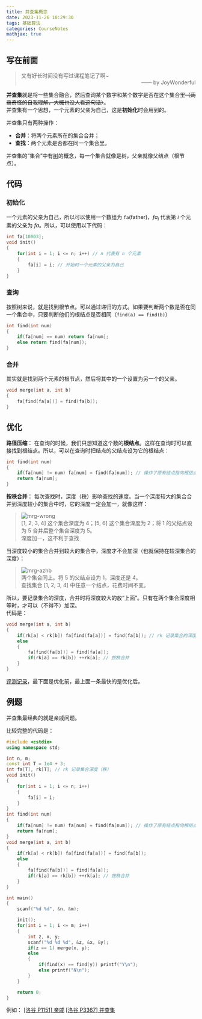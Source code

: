 ```yaml
---
title: 并查集概念
date: 2023-11-26 10:29:30
tags: 基础算法
categories: CourseNotes
mathjax: true
---
```


## 写在前面

> 又有好长时间没有写过课程笔记了啊~  
> <span style="display:block;text-align:right">—— by JoyWonderful</span>

**并查集**就是将一些集合融合，然后查询某个数字和某个数字是否在这个集合里~~（蒟蒻奇怪的自我理解，大概也没人看这句话）~~。  
并查集有一个思想，一个元素的父亲为自己，这是**初始化**时会用到的。

<!--more-->

并查集只有两种操作：
- **合并**：将两个元素所在的集合合并；
- **查找**：两个元素是否都在同一个集合里。

并查集的“集合”中有<a href="/posts/graph-tree" style="border-bottom:none">树</a>的概念，每一个集合就像是树，父亲就像父结点（根节点）。

## 代码
### 初始化
一个元素的父亲为自己，所以可以使用一个数组为 `fa`(father)，$fa_i$ 代表第 $i$ 个元素的父亲为 $fa$。所以，可以使用以下代码：

```cpp
int fa[10003];
void init()
{
    for(int i = 1; i <= n; i++) // n 代表有 n 个元素
    {
        fa[i] = i; // 开始时一个元素的父亲为自己
    }
}
```

### 查询
按照树来说，就是找到根节点。可以通过递归的方式。如果要判断两个数是否在同一个集合中，只要判断他们的根结点是否相同（`find(a) == find(b)`）

```cpp
int find(int num)
{
    if(fa[num] == num) return fa[num];
    else return find(fa[num]);
}
```

### 合并
其实就是找到两个元素的根节点，然后将其中的一个设置为另一个的父亲。

```cpp
void merge(int a, int b)
{
    fa[find(fa[a])] = find(fa[b]);
}
```

## 优化

**路径压缩**：
在查询的时候，我们只想知道这个数的**根结点**。这样在查询时可以直接找到根结点。所以，可以在查询时把结点的父结点设为它的根结点：

```cpp
int find(int num)
{
    if(fa[num] != num) fa[num] = find(fa[num]); // 操作了原有结点指向根结点，路径压缩
    return fa[num];
}
```

**按秩合并**：
每次查找时，深度（秩）影响查找的速度。当一个深度较大的集合合并到深度较小的集合中时，它的深度一定会加一，就像这样：

> ![mrg-wrong](https://s21.ax1x.com/2024/03/10/pFy3OhT.png)  
> \[1, 2, 3, 4\] 这个集合深度为 4；\[5, 6\] 这个集合深度为 2；将 1 的父结点设为 5 合并后整个集合深度为 5。  
> 深度加一，这不利于查找

当深度较小的集合合并到较大的集合中，深度才不会加深（也就保持在较深集合的深度）：

> ![mrg-azhb](https://s21.ax1x.com/2024/03/10/pFy3LNV.png)  
> 两个集合同上。将 5 的父结点设为 1，深度还是 4。  
> 查找集合 \[1, 2, 3, 4\] 中任意一个结点，花费时间不变。

所以，要记录集合的深度，合并时将深度较大的放“上面”。只有在两个集合深度相等时，才可以（不得不）加深。  
代码是：

```cpp
void merge(int a, int b)
{
    if(rk[a] < rk[b]) fa[find(fa[a])] = find(fa[b]); // rk 记录集合的深度
    else
    {
        fa[find(fa[b])] = find(fa[a]);
        if(rk[a] == rk[b]) ++rk[a]; // 按秩合并
    }
}
```

[评测记录](https://www.luogu.com.cn/record/list?pid=P3367&user=857826&orderBy=1&status=&page=1)，最下面是优化前，最上面一条最快的是优化后。

## 例题
并查集最经典的就是亲戚问题。

比较完整的代码是：

```cpp
#include <cstdio>
using namespace std;

int n, m;
const int T = 1e4 + 3;
int fa[T], rk[T]; // rk 记录集合深度（秩）
void init()
{
    for(int i = 1; i <= n; i++)
    {
        fa[i] = i;
    }
}
int find(int num)
{
    if(fa[num] != num) fa[num] = find(fa[num]); // 操作了原有结点指向根结点，路径压缩
    return fa[num];
}
void merge(int a, int b)
{
    if(rk[a] < rk[b]) fa[find(fa[a])] = find(fa[b]);
    else
    {
        fa[find(fa[b])] = find(fa[a]);
        if(rk[a] == rk[b]) ++rk[a]; // 按秩合并
    }
}

int main()
{
    scanf("%d %d", &n, &m);

    init();
    for(int i = 1; i <= m; i++)
    {
        int z, x, y;
        scanf("%d %d %d", &z, &x, &y);
        if(z == 1) merge(x, y);
        else
        {
            if(find(x) == find(y)) printf("Y\n");
            else printf("N\n");
        }
    }

    return 0;
}
```

例如：
<a href="https://www.luogu.com.cn/problem/P1551" target="_blank">[洛谷 P1151] 亲戚</a>
<a href="https://www.luogu.com.cn/problem/P3367" target="_blank">[洛谷 P3367] 并查集</a>
